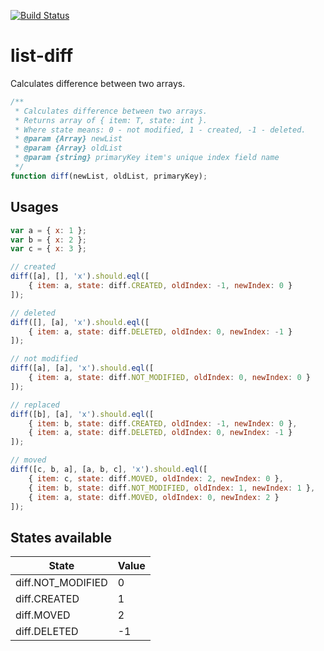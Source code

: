 [![Build Status](https://travis-ci.org/fantasticMrFox/list-diff.svg?branch=master)](https://travis-ci.org/fantasticMrFox/list-diff)

# list-diff

Calculates difference between two arrays.

```javascript
/**
 * Calculates difference between two arrays.
 * Returns array of { item: T, state: int }.
 * Where state means: 0 - not modified, 1 - created, -1 - deleted.
 * @param {Array} newList
 * @param {Array} oldList
 * @param {string} primaryKey item's unique index field name
 */
function diff(newList, oldList, primaryKey);
```

## Usages
```javascript
var a = { x: 1 };
var b = { x: 2 };
var c = { x: 3 };

// created
diff([a], [], 'x').should.eql([
    { item: a, state: diff.CREATED, oldIndex: -1, newIndex: 0 }
]);

// deleted
diff([], [a], 'x').should.eql([
    { item: a, state: diff.DELETED, oldIndex: 0, newIndex: -1 }
]);

// not modified
diff([a], [a], 'x').should.eql([
    { item: a, state: diff.NOT_MODIFIED, oldIndex: 0, newIndex: 0 }
]);

// replaced
diff([b], [a], 'x').should.eql([
    { item: b, state: diff.CREATED, oldIndex: -1, newIndex: 0 },
    { item: a, state: diff.DELETED, oldIndex: 0, newIndex: -1 }
]);

// moved
diff([c, b, a], [a, b, c], 'x').should.eql([
    { item: c, state: diff.MOVED, oldIndex: 2, newIndex: 0 },
    { item: b, state: diff.NOT_MODIFIED, oldIndex: 1, newIndex: 1 },
    { item: a, state: diff.MOVED, oldIndex: 0, newIndex: 2 }
]);

```

## States available

| State             | Value |
|-------------------|-------|
| diff.NOT_MODIFIED | 0     |
| diff.CREATED      | 1     |
| diff.MOVED        | 2     |
| diff.DELETED      | -1    |
